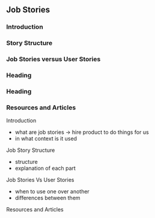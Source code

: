 ## Job Stories

### Introduction


### Story Structure



### Job Stories versus User Stories



### Heading



### Heading



### Resources and Articles


Introduction

- what are job stories -> hire product to do things for us
- in what context is it used

Job Story Structure

- structure
- explanation of each part


Job Stories Vs User Stories

- when to use one over another
- differences between them


Resources and Articles
